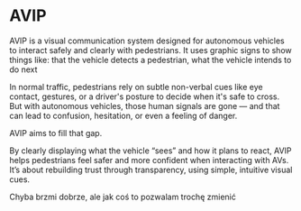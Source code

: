 # AVIP
AVIP is a visual communication system designed for autonomous vehicles to interact safely and clearly with pedestrians. It uses graphic signs to show things like: that the vehicle detects a pedestrian, what the vehicle intends to do next

In normal traffic, pedestrians rely on subtle non-verbal cues like eye contact, gestures, or a driver's posture to decide when it's safe to cross. But with autonomous vehicles, those human signals are gone — and that can lead to confusion, hesitation, or even a feeling of danger.

AVIP aims to fill that gap.

By clearly displaying what the vehicle “sees” and how it plans to react, AVIP helps pedestrians feel safer and more confident when interacting with AVs. It’s about rebuilding trust through transparency, using simple, intuitive visual cues.

Chyba brzmi dobrze, ale jak coś to pozwalam trochę zmienić
